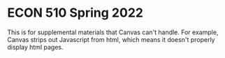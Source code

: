 # ECON 510 Spring 2022

This is for supplemental materials that Canvas can't handle. For example, Canvas strips out Javascript from html, which means it doesn't properly display html pages.
